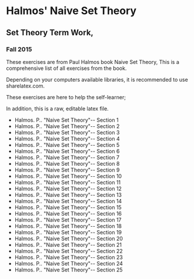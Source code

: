 # Halmos' Naive Set Theory
##  Set Theory Term Work, 
### Fall 2015

These exercises are from Paul Halmos book Naive Set Theory, 
This is a comprehensive list of all exercises from the book. 

Depending on your computers available libraries, it is recommended to use sharelatex.com. 

These exercises are here to help the self-learner;

In addition, this is a raw, editable latex file.

* Halmos. P.. "Naive Set Theory"-- Section 1
* Halmos. P.. "Naive Set Theory"-- Section 2
* Halmos. P.. "Naive Set Theory"-- Section 3
* Halmos. P.. "Naive Set Theory"-- Section 4
* Halmos. P.. "Naive Set Theory"-- Section 5
* Halmos. P.. "Naive Set Theory"-- Section 6
* Halmos. P.. "Naive Set Theory"-- Section 7
* Halmos. P.. "Naive Set Theory"-- Section 8
* Halmos. P.. "Naive Set Theory"-- Section 9
* Halmos. P.. "Naive Set Theory"-- Section 10
* Halmos. P.. "Naive Set Theory"-- Section 11
* Halmos. P.. "Naive Set Theory"-- Section 12
* Halmos. P.. "Naive Set Theory"-- Section 13
* Halmos. P.. "Naive Set Theory"-- Section 14
* Halmos. P.. "Naive Set Theory"-- Section 15
* Halmos. P.. "Naive Set Theory"-- Section 16
* Halmos. P.. "Naive Set Theory"-- Section 17
* Halmos. P.. "Naive Set Theory"-- Section 18
* Halmos. P.. "Naive Set Theory"-- Section 19
* Halmos. P.. "Naive Set Theory"-- Section 20
* Halmos. P.. "Naive Set Theory"-- Section 21
* Halmos. P.. "Naive Set Theory"-- Section 22
* Halmos. P.. "Naive Set Theory"-- Section 23
* Halmos. P.. "Naive Set Theory"-- Section 24
* Halmos. P.. "Naive Set Theory"-- Section 25

